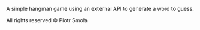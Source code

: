 A simple hangman game using an external API to generate a word to guess.

All rights reserved © Piotr Smoła
